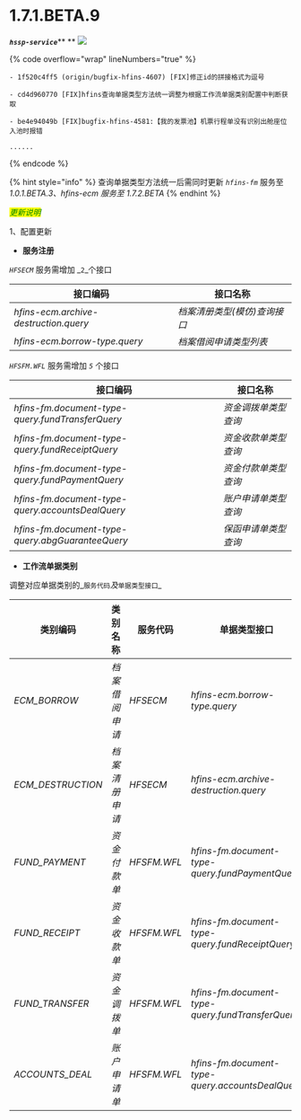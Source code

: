 # 1.7.1.BETA.9

_**`hssp-service`**_** ** ![](https://img.shields.io/badge/-1.7.1.BETA.9-brightgreen)

{% code overflow="wrap" lineNumbers="true" %}
```log
- 1f520c4ff5 (origin/bugfix-hfins-4607) [FIX]修正id的拼接格式为逗号

- cd4d960770 [FIX]hfins查询单据类型方法统一调整为根据工作流单据类别配置中判断获取

- be4e94049b [FIX]bugfix-hfins-4581:【我的发票池】机票行程单没有识别出舱座位入池时报错

......
```
{% endcode %}

{% hint style="info" %}
查询单据类型方法统一后需同时更新 _`hfins-fm`_ 服务至 _1.0.1.BETA.3、hfins-ecm 服务至 1.7.2.BETA_
{% endhint %}



_<mark style="color:green;">更新说明</mark>_

1、配置更新

* **服务注册**

_`HFSECM`_ 服务需增加 _`2`_个接口

| 接口编码                                  | 接口名称             |
| ------------------------------------- | ---------------- |
| _hfins-ecm.archive-destruction.query_ | _档案清册类型(模仿)查询接口_ |
| _hfins-ecm.borrow-type.query_         | _档案借阅申请类型列表_     |

_`HFSFM.WFL`_ 服务需增加 _`5`_ 个接口

| 接口编码                                             | 接口名称        |
| ------------------------------------------------ | ----------- |
| _hfins-fm.document-type-query.fundTransferQuery_ | _资金调拨单类型查询_ |
| _hfins-fm.document-type-query.fundReceiptQuery_  | _资金收款单类型查询_ |
| _hfins-fm.document-type-query.fundPaymentQuery_  | _资金付款单类型查询_ |
| _hfins-fm.document-type-query.accountsDealQuery_ | _账户申请单类型查询_ |
| _hfins-fm.document-type-query.abgGuaranteeQuery_ | _保函申请单类型查询_ |

* **工作流单据类别**

调整对应单据类别的_`服务代码`_及_`单据类型接口`_

| 类别编码               | 类别名称     | 服务代码        | 单据类型接口                                           |
| ------------------ | -------- | ----------- | ------------------------------------------------ |
| _ECM\_BORROW_      | _档案借阅申请_ | _HFSECM_    | _hfins-ecm.borrow-type.query_                    |
| _ECM\_DESTRUCTION_ | _档案清册申请_ | _HFSECM_    | _hfins-ecm.archive-destruction.query_            |
| _FUND\_PAYMENT_    | _资金付款单_  | _HFSFM.WFL_ | _hfins-fm.document-type-query.fundPaymentQuery_  |
| _FUND\_RECEIPT_    | _资金收款单_  | _HFSFM.WFL_ | _hfins-fm.document-type-query.fundReceiptQuery_  |
| _FUND\_TRANSFER_   | _资金调拨单_  | _HFSFM.WFL_ | _hfins-fm.document-type-query.fundTransferQuery_ |
| _ACCOUNTS\_DEAL_   | _账户申请单_  | _HFSFM.WFL_ | _hfins-fm.document-type-query.accountsDealQuery_ |



